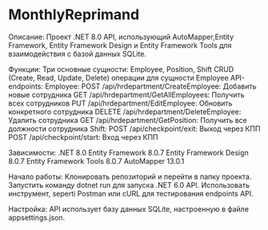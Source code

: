 # MonthlyReprimand
Описание: Проект .NET 8.0 API, использующий AutoMapper,Entity Framework, Entity Framework Design и Entity Framework Tools для взаимодействия с базой данных SQLite.

Функции:
Три основные сущности: Employee, Position, Shift
CRUD (Create, Read, Update, Delete) операции для сущности Employee
API-endpoints:
Employee:
POST /api/hrdepartment/CreateEmployee: Добавить новые сотрудника
GET /api/hrdepartment/GetAllEmployees: Получить всех сотрудников
PUT /api/hrdepartment/EditEmployee: Обновить конкретного сотрудника
DELETE /api/hrdepartment/DeleteEmployee: Удалить сотрудника
GET /api/hrdepartment/GetPosition: Получить все должности сотрудника
Shift:
POST /api/checkpoint/exit: Выход через КПП
POST /api/checkpoint/start: Вход через КПП

Зависимости:
.NET 8.0
Entity Framework 8.0.7
Entity Framework Design 8.0.7
Entity Framework Tools 8.0.7
AutoMapper 13.0.1

Начало работы:
Клонировать репозиторий и перейти в папку проекта.
Запустить команду dotnet run для запуска .NET 6.0 API.
Использовать инструмент, seperti Postman или cURL для тестирования endpoints API.


Настройка:
API использует базу данных SQLite, настроенную в файле appsettings.json. 
